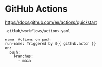 # GitHub Actions

https://docs.github.com/en/actions/quickstart

`.github/workflows/actions.yaml`
```
name: Actions on push
run-name: Triggered by ${{ github.actor }}
on:
  push:
    branches:
      - main
```

